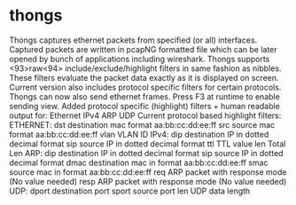 thongs
======

Thongs captures ethernet packets from specified (or all) interfaces. Captured packets are written in pcapNG formatted file which can be later opened by bunch of applications including wireshark. Thongs supports &lt;93>raw&lt;94> include/exclude/highlight filters in same fashion as nibbles. These filters evaluate the packet data exactly as it is displayed on screen. Current version also includes protocol specific filters for certain protocols.  Thongs can now also send ethernet frames. Press F3 at runtime to enable sending view.  Added protocol specific (highlight) filters + human readable output for: Ethernet IPv4 ARP UDP  Current protocol based highlight filters:  ETHERNET:     dst                    destination mac format aa:bb:cc:dd:ee:ff              src                    source mac format aa:bb:cc:dd:ee:ff vlan                  VLAN ID  IPv4:         dip                    destination IP in dotted decimal format sip                    source IP in dotted decimal format ttl                     TTL value len                    Total Len  ARP:         dip                     destination IP in dotted decimal format sip                     source IP in dotted decimal format dmac                    destination mac in format aa:bb:cc:dd:ee:ff smac                    source mac in format aa:bb:cc:dd:ee:ff req                     ARP packet with response mode (No value needed) resp                    ARP packet with response mode (No value needed)  UDP:         dport                   destination port sport                  source port len                     UDP data length
